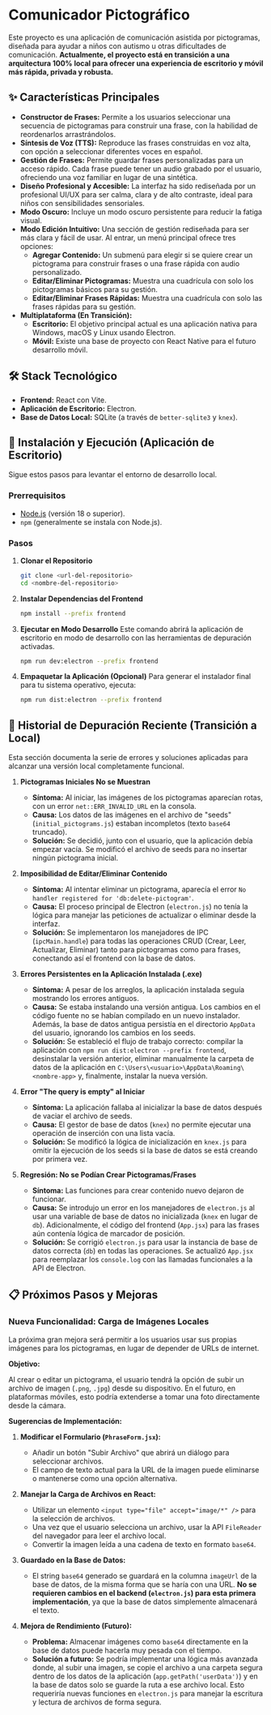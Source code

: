 # Comunicador Pictográfico

Este proyecto es una aplicación de comunicación asistida por pictogramas, diseñada para ayudar a niños con autismo u otras dificultades de comunicación. **Actualmente, el proyecto está en transición a una arquitectura 100% local para ofrecer una experiencia de escritorio y móvil más rápida, privada y robusta.**

## ✨ Características Principales

- **Constructor de Frases:** Permite a los usuarios seleccionar una secuencia de pictogramas para construir una frase, con la habilidad de reordenarlos arrastrándolos.
- **Síntesis de Voz (TTS):** Reproduce las frases construidas en voz alta, con opción a seleccionar diferentes voces en español.
- **Gestión de Frases:** Permite guardar frases personalizadas para un acceso rápido. Cada frase puede tener un audio grabado por el usuario, ofreciendo una voz familiar en lugar de una sintética.
- **Diseño Profesional y Accesible:** La interfaz ha sido rediseñada por un profesional UI/UX para ser calma, clara y de alto contraste, ideal para niños con sensibilidades sensoriales.
- **Modo Oscuro:** Incluye un modo oscuro persistente para reducir la fatiga visual.
- **Modo Edición Intuitivo:** Una sección de gestión rediseñada para ser más clara y fácil de usar. Al entrar, un menú principal ofrece tres opciones:
  - **Agregar Contenido:** Un submenú para elegir si se quiere crear un pictograma para construir frases o una frase rápida con audio personalizado.
  - **Editar/Eliminar Pictogramas:** Muestra una cuadrícula con solo los pictogramas básicos para su gestión.
  - **Editar/Eliminar Frases Rápidas:** Muestra una cuadrícula con solo las frases rápidas para su gestión.
- **Multiplataforma (En Transición):**
  - **Escritorio:** El objetivo principal actual es una aplicación nativa para Windows, macOS y Linux usando Electron.
  - **Móvil:** Existe una base de proyecto con React Native para el futuro desarrollo móvil.

## 🛠️ Stack Tecnológico

- **Frontend:** React con Vite.
- **Aplicación de Escritorio:** Electron.
- **Base de Datos Local:** SQLite (a través de `better-sqlite3` y `knex`).

## 🚀 Instalación y Ejecución (Aplicación de Escritorio)

Sigue estos pasos para levantar el entorno de desarrollo local.

### Prerrequisitos

- [Node.js](https://nodejs.org/) (versión 18 o superior).
- `npm` (generalmente se instala con Node.js).

### Pasos

1.  **Clonar el Repositorio**
    ```bash
    git clone <url-del-repositorio>
    cd <nombre-del-repositorio>
    ```

2.  **Instalar Dependencias del Frontend**
    ```bash
    npm install --prefix frontend
    ```

3.  **Ejecutar en Modo Desarrollo**
    Este comando abrirá la aplicación de escritorio en modo de desarrollo con las herramientas de depuración activadas.
    ```bash
    npm run dev:electron --prefix frontend
    ```

4.  **Empaquetar la Aplicación (Opcional)**
    Para generar el instalador final para tu sistema operativo, ejecuta:
    ```bash
    npm run dist:electron --prefix frontend
    ```

## 🐞 Historial de Depuración Reciente (Transición a Local)

Esta sección documenta la serie de errores y soluciones aplicadas para alcanzar una versión local completamente funcional.

1.  **Pictogramas Iniciales No se Muestran**
    *   **Síntoma:** Al iniciar, las imágenes de los pictogramas aparecían rotas, con un error `net::ERR_INVALID_URL` en la consola.
    *   **Causa:** Los datos de las imágenes en el archivo de "seeds" (`initial_pictograms.js`) estaban incompletos (texto `base64` truncado).
    *   **Solución:** Se decidió, junto con el usuario, que la aplicación debía empezar vacía. Se modificó el archivo de seeds para no insertar ningún pictograma inicial.

2.  **Imposibilidad de Editar/Eliminar Contenido**
    *   **Síntoma:** Al intentar eliminar un pictograma, aparecía el error `No handler registered for 'db:delete-pictogram'`.
    *   **Causa:** El proceso principal de Electron (`electron.js`) no tenía la lógica para manejar las peticiones de actualizar o eliminar desde la interfaz.
    *   **Solución:** Se implementaron los manejadores de IPC (`ipcMain.handle`) para todas las operaciones CRUD (Crear, Leer, Actualizar, Eliminar) tanto para pictogramas como para frases, conectando así el frontend con la base de datos.

3.  **Errores Persistentes en la Aplicación Instalada (.exe)**
    *   **Síntoma:** A pesar de los arreglos, la aplicación instalada seguía mostrando los errores antiguos.
    *   **Causa:** Se estaba instalando una versión antigua. Los cambios en el código fuente no se habían compilado en un nuevo instalador. Además, la base de datos antigua persistía en el directorio `AppData` del usuario, ignorando los cambios en los seeds.
    *   **Solución:** Se estableció el flujo de trabajo correcto: compilar la aplicación con `npm run dist:electron --prefix frontend`, desinstalar la versión anterior, eliminar manualmente la carpeta de datos de la aplicación en `C:\Users\<usuario>\AppData\Roaming\<nombre-app>` y, finalmente, instalar la nueva versión.

4.  **Error "The query is empty" al Iniciar**
    *   **Síntoma:** La aplicación fallaba al inicializar la base de datos después de vaciar el archivo de seeds.
    *   **Causa:** El gestor de base de datos (`knex`) no permite ejecutar una operación de inserción con una lista vacía.
    *   **Solución:** Se modificó la lógica de inicialización en `knex.js` para omitir la ejecución de los seeds si la base de datos se está creando por primera vez.

5.  **Regresión: No se Podían Crear Pictogramas/Frases**
    *   **Síntoma:** Las funciones para crear contenido nuevo dejaron de funcionar.
    *   **Causa:** Se introdujo un error en los manejadores de `electron.js` al usar una variable de base de datos no inicializada (`knex` en lugar de `db`). Adicionalmente, el código del frontend (`App.jsx`) para las frases aún contenía lógica de marcador de posición.
    *   **Solución:** Se corrigió `electron.js` para usar la instancia de base de datos correcta (`db`) en todas las operaciones. Se actualizó `App.jsx` para reemplazar los `console.log` con las llamadas funcionales a la API de Electron.

## 📋 Próximos Pasos y Mejoras

### Nueva Funcionalidad: Carga de Imágenes Locales

La próxima gran mejora será permitir a los usuarios usar sus propias imágenes para los pictogramas, en lugar de depender de URLs de internet.

**Objetivo:**

Al crear o editar un pictograma, el usuario tendrá la opción de subir un archivo de imagen (`.png`, `.jpg`) desde su dispositivo. En el futuro, en plataformas móviles, esto podría extenderse a tomar una foto directamente desde la cámara.

**Sugerencias de Implementación:**

1.  **Modificar el Formulario (`PhraseForm.jsx`):**
    *   Añadir un botón "Subir Archivo" que abrirá un diálogo para seleccionar archivos.
    *   El campo de texto actual para la URL de la imagen puede eliminarse o mantenerse como una opción alternativa.

2.  **Manejar la Carga de Archivos en React:**
    *   Utilizar un elemento `<input type="file" accept="image/*" />` para la selección de archivos.
    *   Una vez que el usuario selecciona un archivo, usar la API `FileReader` del navegador para leer el archivo local.
    *   Convertir la imagen leída a una cadena de texto en formato `base64`.

3.  **Guardado en la Base de Datos:**
    *   El string `base64` generado se guardará en la columna `imageUrl` de la base de datos, de la misma forma que se haría con una URL. **No se requieren cambios en el backend (`electron.js`) para esta primera implementación**, ya que la base de datos simplemente almacenará el texto.

4.  **Mejora de Rendimiento (Futuro):**
    *   **Problema:** Almacenar imágenes como `base64` directamente en la base de datos puede hacerla muy pesada con el tiempo.
    *   **Solución a futuro:** Se podría implementar una lógica más avanzada donde, al subir una imagen, se copie el archivo a una carpeta segura dentro de los datos de la aplicación (`app.getPath('userData')`) y en la base de datos solo se guarde la ruta a ese archivo local. Esto requeriría nuevas funciones en `electron.js` para manejar la escritura y lectura de archivos de forma segura.
